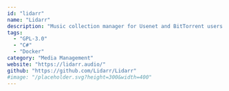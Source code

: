 ```yaml
---
id: "lidarr"
name: "Lidarr"
description: "Music collection manager for Usenet and BitTorrent users."
tags:
  - "GPL-3.0"
  - "C#"
  - "Docker"
category: "Media Management"
website: "https://lidarr.audio/"
github: "https://github.com/Lidarr/Lidarr"
#image: "/placeholder.svg?height=300&width=400"
---
```


